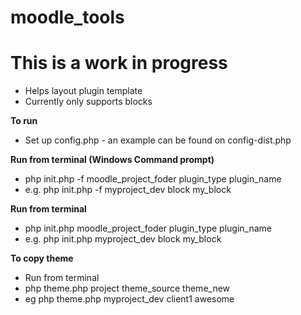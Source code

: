 # moodle_tools

# This is a work in progress

- Helps layout plugin template
- Currently only supports blocks

**To run**
- Set up config.php - an example can be found on config-dist.php

**Run from terminal (Windows Command prompt)**
- php init.php -f moodle_project_foder plugin_type plugin_name
- e.g. php init.php -f myproject_dev block my_block

**Run from terminal**
- php init.php moodle_project_foder plugin_type plugin_name
- e.g. php init.php myproject_dev block my_block


**To copy theme**
- Run from terminal
- php theme.php project theme_source theme_new
- eg php theme.php myproject_dev client1 awesome

